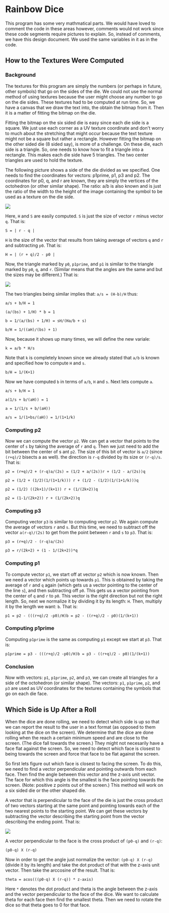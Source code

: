 # Rainbow Dice

This program has some very mathmatical parts.  We would have loved to comment the code in these
areas however, comments would not work since these code segments require pictures to explain.
So, instead of comments, we have this design document.  We used the same variables in it as in
the code.

## How to the Textures Were Computed

### Background

The textures for this program are simply the numbers (or perhaps in future, other symbols) that
go on the sides of the die.  We could not use the normal method of using textures because the user
might choose any number to go on the die sides.  These textures had to be computed at run time.
So, we have a canvas that we draw the text into, the obtain the bitmap from it.  Then it is a matter
of fitting the bitmap on the die.

Fitting the bitmap on the six sided die is easy since each die side is a square.  We just use
each corner as a UV texture coordinate and don't worry to much about the stretching that might
occur because the text texture might not be a square but rather a rectangle.  However fitting
the bitmap on the other sided die (8 sided say), is more of a challenge.  On these die, each
side is a triangle.  So, one needs to know how to fit a triangle into a rectangle.  This makes
each die side have 5 triangles.  The two center triangles are used to hold the texture.

The following picture shows a side of the die divided as we specified.  One needs to find the
coordinates for vectors: p1prime, p1, p3 and p2.  The coordinates for p0, q, and r are known,
they are simply the vertices of the octohedron (or other similar shape).  The ratio: a/b is also
known and is just the ratio of the width to the height of the image containing the symbol to
be used as a texture on the die side.

<img src=/docs/pictures/dieSideFigure1.png>

Here, `H` and `S` are easily computed.  `S` is just the size of vector `r` minus vector `q`.
That is:

`S = | r - q |`

`H` is the size of the vector that results from taking average of vectors `q` and `r` and
subtracting `p0`.  That is:

`H = | (r + q)/2 - p0 |`

Now, the triangle marked by `p0`, `p1prime`, and `p1` is similar to the triangle marked by
`p0`, `q`, and `r`.  (Similar means that the angles are the same and but the sizes may be different.)
That is:

<img src=/docs/pictures/dieSideFigure2.jpeg>

The two triangles being similar implies that: `a/s = (H-b)/H` thus:

```
a/s + b/H = 1

(a/(bs) + 1/H) * b = 1

b = 1/(a/(bs) + 1/H) = sH/(Ha/b + s)

b/H = 1/((aH)/(bs) + 1)
```

Now, because it shows up many times, we will define the new variale:

```
k = a/b * H/s
```

Note that `k` is completely known since we already stated that `a/b` is known and specified
how to compute `H` and `s`.

```
b/H = 1/(K+1)
```

Now we have computed `b` in terms of `a/b`, `H` and `s`.  Next lets compute `a`.

```
a/s + b/H = 1

a(1/s + b/(aH)) = 1

a = 1/(1/s + b/(aH))

a/s = 1/(1+bs/(aH)) = 1/(1+1/k)

```

### Computing p2

Now we can compute the vector `p2`.  We can get a vector that points to the center of `s`
by taking the average of `r` and `q`.  Then we just need to add the bit between the center
of s ant `p2`.  The size of this bit of vector is `a/2` (since `(r+q)/2` bisects a as well).
the direction is `r-q` divided by its size or `(r-q)/s`.  That is:

```
p2 = (r+q)/2 + (r-q)a/(2s) = (1/2 + a/(2s))r + (1/2 - a/(2s))q

p2 = (1/2 + (1/2)(1/(1+1/k))) r + (1/2 - (1/2)(1/(1+1/k)))q

p2 = (1/2) ((2k+1)/(k+1)) r + (1/(2k+2))q

p2 = (1-1/(2k+2)) r + (1/(2k+2))q
```

### Computing p3

Computing vector `p3` is similar to computing vector `p2`.  We again compute the average of vectors
`r` and `s`.  But this time, we need to subtract off the vector `a(r-q)/(2s)` to get from the point
between `r` and `s` to `p3`.  That is:

```
p3 = (r+q)/2 - (r-q)a/(2s)

p3 = r/(2k+2) + (1 - 1/(2k+2))*q
```

### Computing p1

To compute vector `p1`, we start off at vector `p2` which is now known.  Then we need a vector which
points up towards `p1`.  This is obtained by taking the average of `r` and `q` again (which gets
us a vector pointing to the center of the line `s`), and then subtracting off `p0`.  This gets us
a vector pointing from the center of `q` and `r` to `p0`.  This vector is the right direction
but not the right length.  So, next we normalize it by dividing it by its length: `H`.  Then,
multiply it by the length we want: `b`.  That is:

```
p1 = p2 - (((r+q)/2 -p0)/H)b = p2 - ((r+q)/2 - p0)(1/(k+1))
```

### Computing p1prime

Computing `p1prime` is the same as computing `p1` except we start at `p3`.  That is:

```
p1prime = p3 - (((r+q)/2 -p0)/H)b = p3 - ((r+q)/2 - p0)(1/(k+1))
```

### Conclusion

Now with vectors: `p1`, `p1prime`, `p2`, and `p3`, we can create all triangles for a side of the
octohedron (or similar shape).  The vectors: `p1`, `p1prime`, `p2`, and `p3` are used as UV
coordinates for the textures containing the symbols that go on each die face.

## Which Side is Up After a Roll

When the dice are done rolling, we need to detect which side is up so that we can report the result
to the user in a text format (as opposed to them looking at the dice on the screen).  We determine
that the dice are done rolling when the reach a certain minimum speed and are close to the screen.
(The dice fall towards the screen.)  They might not necesarily have a face flat against the screen.
So, we need to detect which face is closest to being towards the screen and force that face to be
flat against the screen.

So first lets figure out which face is closest to facing the screen.  To do this, we need to find
a vector perpendicular and pointing outwards from each face.  Then find the angle between this
vector and the z-axis unit vector.  The face for which this angle is the smallest is the face
pointing towards the screen.  (Note: positive z points out of the screen.)  This method will work
on a six sided die or the other shaped die.

A vector that is perpendicular to the face of the die is just the cross product of two vectors
starting at the same point and pointing towards each of the two nearest points to the starting
point.  We can get these vectors by subtracting the vector describing the starting point from
the vector describing the ending point.  That is:

<img src=/docs/pictures/dieSideFigure3.jpeg>

A vector perpendicular to the face is the cross product of `(p0-q)` and `(r-q)`:

```
(p0-q) X (r-q)
```

Now in order to get the angle just normalize the vector: `(p0-q) X (r-q)` (divide it by its length)
and take the dot product of that with the z-axis unit vector.  Then take the arccosine of the result.
That is:

```
theta = acos(((p0-q) X (r-q)) * z-axis)
```

Here `*` denotes the dot product and theta is the angle between the z-axis and the vector perpendicular
to the face of the dice.  We want to calculate theta for each face then find the smallest theta.
Then we need to rotate the dice so that theta goes to 0 for that face.
